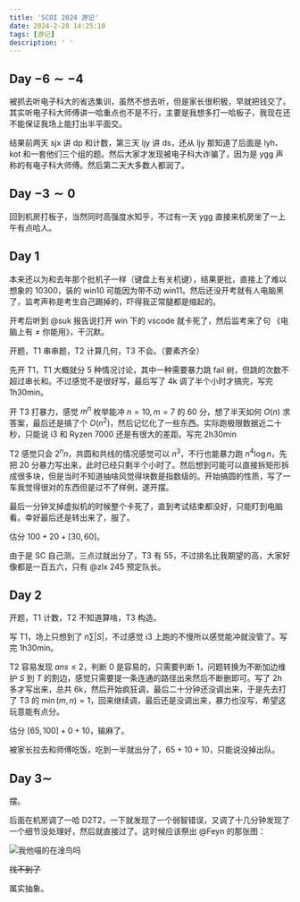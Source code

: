 ```yaml
---
title: 'SCOI 2024 游记'
date: 2024-2-28 14:25:10
tags: [游记]
description: ' '
---
```


## Day $-6 \sim -4$

被抓去听电子科大的省选集训，虽然不想去听，但是家长很积极，早就把钱交了。其实听电子科大师傅讲一哈重点也不是不行，主要是我想多打一哈板子，我现在还不能保证我场上能打出半平面交。

结果前两天 sjx 讲 dp 和计数，第三天 ljy 讲 ds，还从 ljy 那知道了后面是 lyh、kot 和一套他们三个组的题。然后大家才发现被电子科大诈骗了，因为是 ygg 声称的有电子科大师傅。然后第二天大多数人都润了。

## Day $-3 \sim 0$

回到机房打板子，当然同时高强度水知乎，不过有一天 ygg 直接来机房坐了一上午有点哈人。

## Day $1$

本来还以为和去年那个批机子一样（键盘上有关机键），结果更批，直接上了难以想象的 10300，装的 win10 可能因为带不动 win11。然后还没开考就有人电脑黑了，监考声称是考生自己踢掉的，吓得我正常腿都是缩起的。

开考后听到 @suk 报告说打开 win 下的 vscode 就卡死了，然后监考来了句 《电脑上有 $\neq$ 你能用》，干沉默。

开题，T1 串串题，T2 计算几何，T3 不会。（要素齐全）

先开 T1，T1 大概就分 5 种情况讨论，其中一种需要暴力跳 fail 树，但跳的次数不超过串长和。不过感觉不是很好写，最后写了 4k 调了半个小时才搞完，写完 1h30min。

开 T3 打暴力，感觉 $m^n$ 枚举能冲 $n=10,m=7$ 的 $60$ 分，想了半天如何 $O(n)$ 求答案，最后还是搞了个 $O(n^2)$，然后记忆化了一些东西。实际跑极限数据近二十秒，只能说 i3 和 Ryzen 7000 还是有很大的差距。写完 2h30min

T2 感觉只会 $2^n n$，共圆和共线的情况感觉可以 $n^3$，不行也能暴力跑 $n^4 \log n$，先把 $20$ 分暴力写出来，此时已经只剩半个小时了。然后想到可能可以直接拆矩形拆成很多块，但是当时不知道抽啥风觉得块数是指数级的。开始搞圆的性质，写了一车我觉得很对的东西但是过不了样例，遂开摆。

最后一分钟叉掉虚拟机的时候整个卡死了，直到考试结束都没好，只能盯到电脑看。幸好最后还是转出来了，服了。

估分 $100 + 20 + [30,60]$。

由于是 SC 自己测，三点过就出分了，T3 有 $55$，不过排名比我期望的高，大家好像都是一百五六，只有 @zlx $245$ 预定队长。

## Day $2$

开题，T1 计数，T2 不知道算啥，T3 构造。

写 T1，场上只想到了 $n \sum |S|$，不过感觉 i3 上跑的不慢所以感觉能冲就没管了。写完 1h30min。

T2 容易发现 $ans \leq 2$，判断 $0$ 是容易的，只需要判断 $1$，问题转换为不断加边维护 $S$ 到 $T$ 的割边，感觉只需要提一条连通的路径出来然后不断删即可。写了 2h 多才写出来，总共 6k，然后开始疯狂调，最后二十分钟还没调出来，于是先去打了 T3 的 $\min(m,n) = 1$，回来继续调，最后还是没调出来，暴力也没写，希望这玩意能有点分。

估分 $[65,100] + 0 + 10$，输麻了。

被家长拉去和师傅吃饭，吃到一半就出分了，$65 + 10 + 10$，只能说没掉出队。

## Day $3 \sim$

摆。

后面在机房调了一哈 D2T2，一下就发现了一个弱智错误，又调了十几分钟发现了一个细节没处理好，然后就直接过了。这时候应该祭出 @Feyn 的那张图：

![我他喵的在淦鸟吗]()

~~找不到了~~

属实抽象。